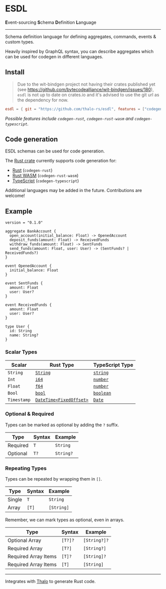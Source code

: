 # ESDL

**E**vent-sourcing **S**chema **D**efinition **L**anguage

---

Schema definition language for defining aggregates, commands, events & custom types.

Heavily inspired by GraphQL syntax, you can describe aggregates which can be used for codegen in different languages.

## Install

> Due to the wit-bindgen project not having their crates published yet (see https://github.com/bytecodealliance/wit-bindgen/issues/180),
> `esdl` is not up to date on crates.io and it's advised to use the git url as the dependency for now.

```toml
esdl = { git = "https://github.com/thalo-rs/esdl", features = ["codegen-rust"] }
```

*Possible features include `codegen-rust`, `codegen-rust-wasm` and `codegen-typescript`.*

## Code generation

ESDL schemas can be used for code generation.

The [Rust crate](https://crates.io/crates/esdl) currently supports code generation for:

- [Rust](https://docs.rs/esdl/latest/esdl/codegen/rust/struct.RustCompiler.html) (`codegen-rust`)
- [Rust WASM](https://docs.rs/esdl/latest/esdl/codegen/rust/wasm/struct.RustWasmCompiler.html) (`codegen-rust-wasm`)
- [TypeScript](https://docs.rs/esdl/latest/esdl/codegen/typescript/struct.TypeScriptCompiler.html) (`codegen-typescript`)

Additional languages may be added in the future. Contributions are welcome!

## Example

```
version = "0.1.0"

aggregate BankAccount {
  open_account(initial_balance: Float) -> OpenedAccount
  deposit_funds(amount: Float) -> ReceivedFunds
  withdraw_funds(amount: Float) -> SentFunds
  send_funds(amount: Float, user: User) -> (SentFunds? | ReceivedFunds?)
}

event OpenedAccount {
  initial_balance: Float
}

event SentFunds {
  amount: Float
  user: User?
}

event ReceivedFunds {
  amount: Float
  user: User?
}

type User {
  id: String
  name: String?
}
```

### Scalar Types

| Scalar      | Rust Type                                                                            | TypeScript Type                                                                                                          |
| ----------- | ------------------------------------------------------------------------------------ | ------------------------------------------------------------------------------------------------------------------------ |
| `String`    | [`String`](https://doc.rust-lang.org/stable/std/string/struct.String.html)           | [`string`](https://www.typescriptlang.org/docs/handbook/2/everyday-types.html#the-primitives-string-number-and-boolean)  |
| `Int`       | [`i64`](https://doc.rust-lang.org/stable/std/primitive.i64.html)                     | [`number`](https://www.typescriptlang.org/docs/handbook/2/everyday-types.html#the-primitives-string-number-and-boolean)  |
| `Float`     | [`f64`](https://doc.rust-lang.org/stable/std/primitive.f64.html)                     | [`number`](https://www.typescriptlang.org/docs/handbook/2/everyday-types.html#the-primitives-string-number-and-boolean)  |
| `Bool`      | [`bool`](https://doc.rust-lang.org/stable/std/primitive.bool.html)                   | [`boolean`](https://www.typescriptlang.org/docs/handbook/2/everyday-types.html#the-primitives-string-number-and-boolean) |
| `Timestamp` | [`DateTime<FixedOffset>`](https://docs.rs/chrono/latest/chrono/struct.DateTime.html) | [`Date`](https://developer.mozilla.org/en-US/docs/Web/JavaScript/Reference/Global_Objects/Date/Date)                     |

### Optional & Required

Types can be marked as optional by adding the `?` suffix.

| Type     | Syntax | Example   |
| -------- | ------ | --------- |
| Required | `T`    | `String`  |
| Optional | `T?`   | `String?` |

### Repeating Types

Types can be repeated by wrapping them in `[]`.

| Type   | Syntax | Example    |
| ------ | ------ | ---------- |
| Single | `T`    | `String`   |
| Array  | `[T]`  | `[String]` |

Remember, we can mark types as optional, even in arrays.

| Type                 | Syntax  | Example      |
| -------------------- | ------- | ------------ |
| Optional Array       | `[T?]?` | `[String?]?` |
| Required Array       | `[T?]`  | `[String?]`  |
| Required Array Items | `[T]?`  | `[String]?`  |
| Required Array Items | `[T]`   | `[String]`   |

---

Integrates with [Thalo](https://github.com/thalo-rs/thalo) to generate Rust code.
